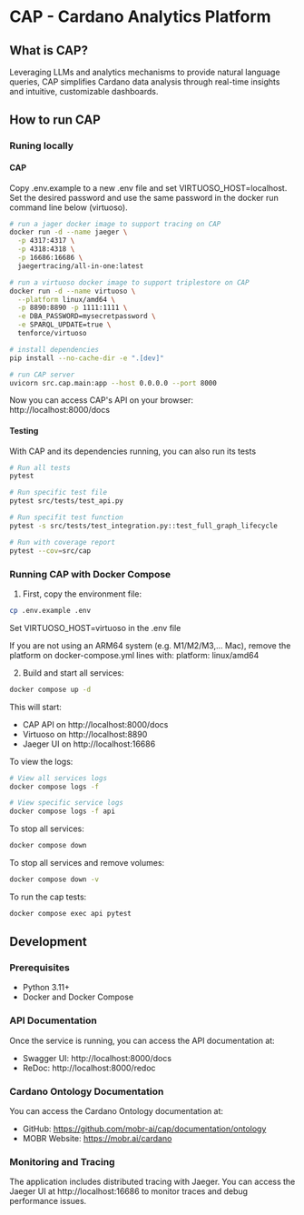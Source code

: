 # CAP - Cardano Analytics Platform

## What is CAP?
Leveraging LLMs and analytics mechanisms to provide natural language queries, CAP simplifies Cardano data analysis through real-time insights and intuitive, customizable dashboards.

## How to run CAP

### Runing locally

#### CAP
Copy .env.example to a new .env file and set VIRTUOSO_HOST=localhost. Set the desired password and use the same password in the docker run command line below (virtuoso).

```bash
# run a jager docker image to support tracing on CAP
docker run -d --name jaeger \
  -p 4317:4317 \
  -p 4318:4318 \
  -p 16686:16686 \
  jaegertracing/all-in-one:latest

# run a virtuoso docker image to support triplestore on CAP
docker run -d --name virtuoso \
  --platform linux/amd64 \
  -p 8890:8890 -p 1111:1111 \
  -e DBA_PASSWORD=mysecretpassword \
  -e SPARQL_UPDATE=true \
  tenforce/virtuoso

# install dependencies
pip install --no-cache-dir -e ".[dev]" 

# run CAP server
uvicorn src.cap.main:app --host 0.0.0.0 --port 8000
```
Now you can access CAP's API on your browser: 
http://localhost:8000/docs

#### Testing
With CAP and its dependencies running, you can also run its tests
```bash
# Run all tests
pytest

# Run specific test file
pytest src/tests/test_api.py

# Run specifit test function
pytest -s src/tests/test_integration.py::test_full_graph_lifecycle

# Run with coverage report
pytest --cov=src/cap
```

### Running CAP with Docker Compose

1. First, copy the environment file:
```bash
cp .env.example .env
```
Set VIRTUOSO_HOST=virtuoso in the .env file

If you are not using an ARM64 system (e.g. M1/M2/M3,... Mac), remove the platform on docker-compose.yml
lines with:      platform: linux/amd64

2. Build and start all services:
```bash
docker compose up -d
```

This will start:
- CAP API on http://localhost:8000/docs
- Virtuoso on http://localhost:8890
- Jaeger UI on http://localhost:16686

To view the logs:
```bash
# View all services logs
docker compose logs -f

# View specific service logs
docker compose logs -f api
```

To stop all services:
```bash
docker compose down
```

To stop all services and remove volumes:
```bash
docker compose down -v
```

To run the cap tests:
```bash
docker compose exec api pytest
```

## Development

### Prerequisites
- Python 3.11+
- Docker and Docker Compose

### API Documentation
Once the service is running, you can access the API documentation at:
- Swagger UI: http://localhost:8000/docs
- ReDoc: http://localhost:8000/redoc

### Cardano Ontology Documentation
You can access the Cardano Ontology documentation at:
- GitHub: https://github.com/mobr-ai/cap/documentation/ontology
- MOBR Website: https://mobr.ai/cardano

### Monitoring and Tracing
The application includes distributed tracing with Jaeger. You can access the Jaeger UI at http://localhost:16686 to monitor traces and debug performance issues.
